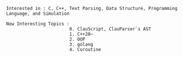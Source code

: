     Interested in : C, C++, Text Parsing, Data Structure, Programming Language, and Simulation
    
    Now Interesting Topics :
                            0. ClauScript, ClauParser`s AST
                            1. C++20~ 
                            2. OOP 
                            3. golang
                            4. Coroutine
